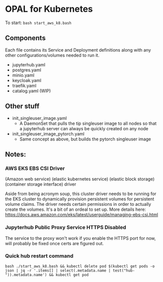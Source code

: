 # OPAL for Kubernetes

To start: `bash start_aws_k8.bash`

## Components

Each file contains its Service and Deployment definitions along with any other configurations/volumes needed to run it.

- jupyterhub.yaml
- postgres.yaml
- minio.yaml
- keycloak.yaml
- traefik.yaml
- catalog.yaml (WIP)

## Other stuff
- init_singleuser_image.yaml
    - A DaemonSet that pulls the tip singleuser image to all nodes so that a jupyterhub server can always be quickly created on any node
- init_singleuser_image_pytorch.yaml
    - Same concept as above, but builds the pytorch singleuser image

## Notes:   

### AWS EKS EBS CSI Driver

(Amazon web service) (elastic kubernetes service) (elastic block storage) (container storage interface) driver

Aside from being acronym soup, this cluster driver needs to be running for the EKS cluster to dynamically provision persistent volumes for persistent volume claims. The driver needs certain permissions in order to actually create the volumes. It's a bit of an ordeal to set up. More details here: https://docs.aws.amazon.com/eks/latest/userguide/managing-ebs-csi.html

### Jupyterhub Public Proxy Service HTTPS Disabled

The service to the proxy won't work if you enable the HTTPS port for now, will probably be fixed once certs are figured out.

### Quick hub restart command

`bash ./start_aws_k8.bash && kubectl delete pod $(kubectl get pods -o json | jq -r '.items[] | select(.metadata.name | test("hub-")).metadata.name') && kubectl get pod`